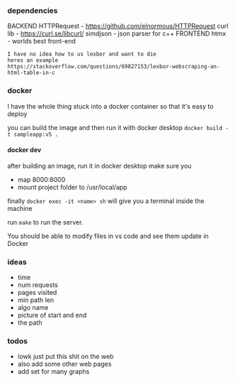 ### dependencies

BACKEND
HTTPRequest - https://github.com/elnormous/HTTPRequest
curl lib - https://curl.se/libcurl/
simdjson - json parser for c++
FRONTEND
htmx - worlds best front-end

```
I have no idea how to us lexbor and want to die
heres an example
https://stackoverflow.com/questions/69827153/lexbor-webscraping-an-html-table-in-c
```

### docker

I have the whole thing stuck into a docker container so that it's easy to deploy

you can build the image and then run it with docker desktop
`docker build -t sampleapp:v5 .`

#### docker dev

after building an image, run it in docker desktop
make sure you
- map 8000:8000
- mount project folder to /usr/local/app

finally
 `docker exec -it <name> sh`
 will give you a terminal inside the machine

run `make`
to run the server.

You should be able to modify files in vs code and see them update in Docker

### ideas

- time
- num requests
- pages visited
- min path len
- algo name
- picture of start and end
- the path

### todos

- lowk just put this shit on the web
- also add some other web pages
- add set for many graphs
